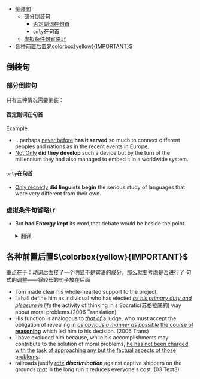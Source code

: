 - [倒装句](#%e5%80%92%e8%a3%85%e5%8f%a5)
  - [部分倒装句](#%e9%83%a8%e5%88%86%e5%80%92%e8%a3%85%e5%8f%a5)
    - [否定副词在句首](#%e5%90%a6%e5%ae%9a%e5%89%af%e8%af%8d%e5%9c%a8%e5%8f%a5%e9%a6%96)
    - [`only`在句首](#only%e5%9c%a8%e5%8f%a5%e9%a6%96)
  - [虚拟条件句省略`if`](#%e8%99%9a%e6%8b%9f%e6%9d%a1%e4%bb%b6%e5%8f%a5%e7%9c%81%e7%95%a5if)
- [各种前置后置$\colorbox{yellow}{IMPORTANT}$](#%e5%90%84%e7%a7%8d%e5%89%8d%e7%bd%ae%e5%90%8e%e7%bd%aecolorboxyellowimportant)

## 倒装句

### 部分倒装句
只有三种情况需要倒装：
#### 否定副词在句首

Example:
- ...perhaps <u>never before</u> **has it served** so much to connect different peoples and nations as in the recent events in Europe.
- <u>Not Only</u> **did they develop** such a device but by the turn of the millennium they had also managed to embed it in a worldwide system.

#### `only`在句首

- <u>Only recnetly</u> **did linguists begin** the serious study of languages that were very different from their own.

### 虚拟条件句省略`if`

- But **had Entergy kept** its word,that debate would be beside the point.
  <details>
  <summary>翻译</summary>
  
  但是，如果Entergy公司信守承诺的话，正义就无关紧要了。
  </details>

## 各种前置后置$\colorbox{yellow}{IMPORTANT}$
重点在于：动词后面接了一个明显不是宾语的成分，那么就要考虑是否进行了 句式的调整——将较长的句子放在后面
- Tom made clear his whole-hearted support to the project.
- I shall define him as individual who has elected <u>*as his primary duty and pleasure in life*</u> the activity of thinking in s Socratic(苏格拉底的) way about moral problems.(2006 Translation)
- His function is analogous to <u>*that of*</u> a judge, who must accept the obligation of revealing in <u>*as obvious a manner as possible*</u> <u>the course of **reasoning**</u> which led him to his decision. (2006 Trans)
- I have excluded him because, while his accomplishments may contribute to the solution of moral problems, <u>he has not been charged with the task of approaching any but the factual aspects of those problems</u>.
- railroads justify <u>*rate*</u> ***discrimination*** against captive shippers on the grounds <u>*that*</u> in the long run it reduces everyone's cost. (03 Text3)
